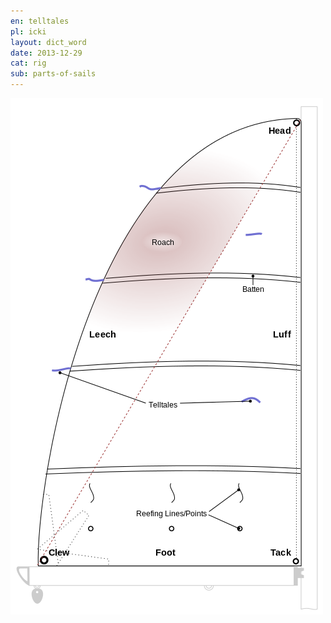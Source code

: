 ```yaml
---
en: telltales 
pl: icki        
layout: dict_word
date: 2013-12-29
cat: rig
sub: parts-of-sails
---
```


![części żagla](/img/dict/parts_of_a_sail.png)

<!-- TODO: opis -->